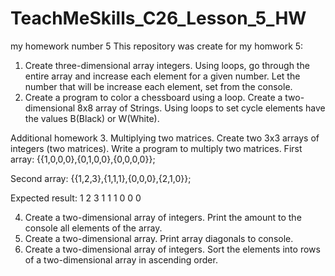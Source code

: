 # TeachMeSkills_C26_Lesson_5_HW
my homework number 5
This repository was create for my homwork 5:

1. Create three-dimensional array integers. Using loops, go through the entire array and increase each element for a given number. Let the number that will be increase each element, set from the console.
2. Create a program to color a chessboard using a loop. Create a two-dimensional 8x8 array of Strings. Using loops to set cycle elements have the values B(Black) or W(White).

Additional homework
3. Multiplying two matrices. Create two 3x3 arrays of integers (two matrices). Write a program to multiply two matrices.
First array: {{1,0,0,0},{0,1,0,0},{0,0,0,0}};

Second array: {{1,2,3},{1,1,1},{0,0,0},{2,1,0}};

Expected result: 1 2 3 1 1 1 0 0 0

4. Create a two-dimensional array of integers. Print the amount to the console all elements of the array.
5. Create a two-dimensional array. Print array diagonals to console.
6. Create a two-dimensional array of integers. Sort the elements into rows of a two-dimensional array in ascending order.
